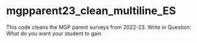 # mgpparent23_clean_multiline_ES
This code cleans the MGP parent surveys from 2022-23. Write in Question: What do you want your student to gain 
